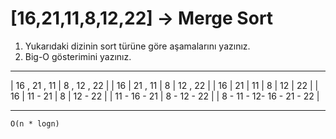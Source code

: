 # [16,21,11,8,12,22] -> Merge Sort

1. Yukarıdaki dizinin sort türüne göre aşamalarını yazınız.
2. Big-O gösterimini yazınız.

---

| 16 , 21 , 11 | 8 , 12 , 22 |
| 16 | 21 , 11 | 8 | 12 , 22 |
| 16 | 21 | 11 | 8 | 12 | 22 |
| 16 | 11 - 21 | 8 | 12 - 22 |
| 11 - 16 - 21 | 8 - 12 - 22 |
| 8  - 11 - 12- 16 - 21 - 22 |

---

`O(n * logn)`